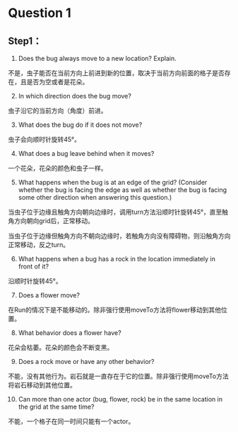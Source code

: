# Question 1


## Step1：

1. Does the bug always move to a new location? Explain.

不是，虫子能否在当前方向上前进到新的位置，取决于当前方向前面的格子是否存在，且是否为空或者是花朵。

2. In which direction does the bug move?

虫子沿它的当前方向（角度）前进。

3. What does the bug do if it does not move?

虫子会向顺时针旋转45°。

4. What does a bug leave behind when it moves?

一个花朵，花朵的颜色和虫子一样。

5. What happens when the bug is at an edge of the grid? (Consider whether the bug is facing the edge as well as whether the bug is facing some other direction when answering this question.)

当虫子位于边缘且触角方向朝向边缘时，调用turn方法沿顺时针旋转45°，直至触角方向朝向grid后，正常移动。

当虫子位于边缘但触角方向不朝向边缘时，若触角方向没有障碍物，则沿触角方向正常移动，反之turn。

6. What happens when a bug has a rock in the location immediately in front of it?

沿顺时针旋转45°。

7. Does a flower move?

在Run的情况下是不能移动的。除非强行使用moveTo方法将flower移动到其他位置。

8. What behavior does a flower have?

花朵会枯萎。花朵的颜色会不断变黑。

9. Does a rock move or have any other behavior?

不能，没有其他行为。岩石就是一直存在于它的位置。除非强行使用moveTo方法将岩石移动到其他位置。

10. Can more than one actor (bug, flower, rock) be in the same location in the grid at the same time?

不能，一个格子在同一时间只能有一个actor。